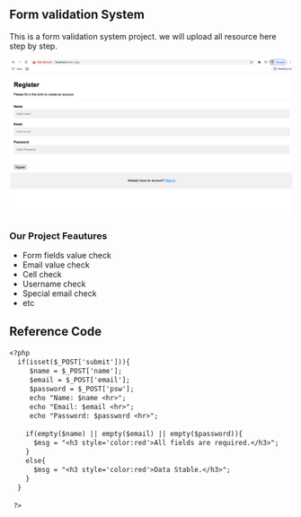 ## Form validation System
This is a form validation system project. we will upload all resource here step by step.

<img src="ui.png">

### Our Project Feautures 
- Form fields value check
- Email value check
- Cell check
- Username check
- Special email check
- etc


## Reference Code
```
<?php
  if(isset($_POST['submit'])){
     $name = $_POST['name'];
     $email = $_POST['email'];
     $password = $_POST['psw'];
     echo "Name: $name <hr>";
     echo "Email: $email <hr>";
     echo "Password: $password <hr>";

    if(empty($name) || empty($email) || empty($password)){
      $msg = "<h3 style='color:red'>All fields are required.</h3>";
    }
    else{
      $msg = "<h3 style='color:red'>Data Stable.</h3>";
    }
  }

 ?> 
 ```